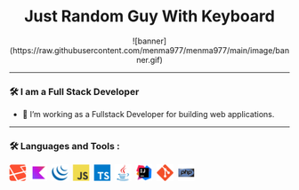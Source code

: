 # <div align="center">Just Random Guy With Keyboard</div>
<div id="header" align="center">
![banner](https://raw.githubusercontent.com/menma977/menma977/main/image/banner.gif)
</div>

---

### :hammer_and_wrench: I am a Full Stack Developer
- :telescope: I’m working as a Fullstack Developer for building web applications.

---

### :hammer_and_wrench: Languages and Tools :
<div id="badges">
    <img src="https://github.com/devicons/devicon/blob/master/icons/laravel/laravel-plain.svg" title="laravel" alt="laravel" width="30" height="30"/>&nbsp;
    <img src="https://github.com/devicons/devicon/blob/master/icons/kotlin/kotlin-original.svg" title="kotlin" alt="kotlin" width="30" height="30"/>&nbsp;
    <img src="https://github.com/devicons/devicon/blob/master/icons/jquery/jquery-original.svg" title="jquery" alt="jquery" width="30" height="30"/>&nbsp;
    <img src="https://github.com/devicons/devicon/blob/master/icons/javascript/javascript-original.svg" title="javascript" alt="javascript" width="30" height="30"/>&nbsp;
    <img src="https://github.com/devicons/devicon/blob/master/icons/typescript/typescript-original.svg" title="typescript" alt="typescript" width="30" height="30"/>&nbsp;
    <img src="https://github.com/devicons/devicon/blob/master/icons/java/java-original.svg" title="java" alt="java" width="30" height="30"/>&nbsp;
    <img src="https://github.com/devicons/devicon/blob/master/icons/intellij/intellij-original.svg" title="intellij" alt="intellij" width="30" height="30"/>&nbsp;
    <img src="https://github.com/devicons/devicon/blob/master/icons/git/git-original.svg" title="git" alt="git" width="30" height="30"/>&nbsp;
    <img src="https://github.com/devicons/devicon/blob/master/icons/php/php-original.svg" title="php" alt="php" width="30" height="30"/>&nbsp;
</div>
